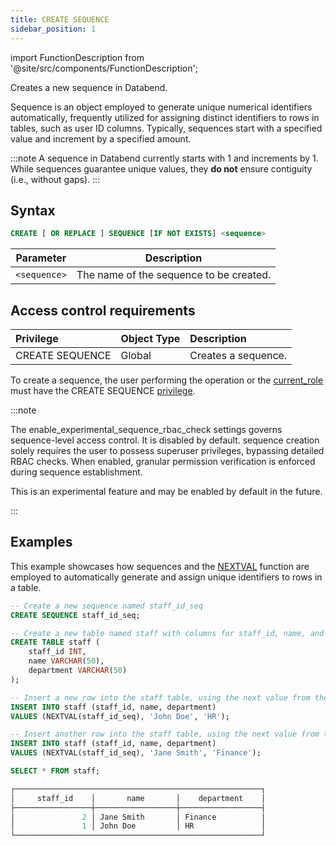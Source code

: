```yaml
---
title: CREATE SEQUENCE
sidebar_position: 1
---
```


import FunctionDescription from '@site/src/components/FunctionDescription';

<FunctionDescription description="Introduced or updated: v1.2.784"/>

Creates a new sequence in Databend.

Sequence is an object employed to generate unique numerical identifiers automatically, frequently utilized for assigning distinct identifiers to rows in tables, such as user ID columns. Typically, sequences start with a specified value and increment by a specified amount. 

:::note
A sequence in Databend currently starts with 1 and increments by 1. While sequences guarantee unique values, they **do not** ensure contiguity (i.e., without gaps).
:::

## Syntax

```sql
CREATE [ OR REPLACE ] SEQUENCE [IF NOT EXISTS] <sequence>
```

| Parameter    | Description                             |
|--------------|-----------------------------------------|
| `<sequence>` | The name of the sequence to be created. |

## Access control requirements

| Privilege       | Object Type | Description           |
|:----------------|:------------|:----------------------|
| CREATE SEQUENCE | Global      | Creates a sequence. |


To create a sequence, the user performing the operation or the [current_role](/guides/security/access-control/roles) must have the CREATE SEQUENCE [privilege](/guides/security/access-control/privileges).

:::note

The enable_experimental_sequence_rbac_check settings governs sequence-level access control. It is disabled by default.
sequence creation solely requires the user to possess superuser privileges, bypassing detailed RBAC checks.
When enabled, granular permission verification is enforced during sequence establishment.

This is an experimental feature and may be enabled by default in the future.

:::

## Examples

This example showcases how sequences and the [NEXTVAL](/sql/sql-functions/sequence-functions/nextval) function are employed to automatically generate and assign unique identifiers to rows in a table.

```sql
-- Create a new sequence named staff_id_seq
CREATE SEQUENCE staff_id_seq;

-- Create a new table named staff with columns for staff_id, name, and department
CREATE TABLE staff (
    staff_id INT,
    name VARCHAR(50),
    department VARCHAR(50)
);

-- Insert a new row into the staff table, using the next value from the staff_id_seq sequence for the staff_id column
INSERT INTO staff (staff_id, name, department)
VALUES (NEXTVAL(staff_id_seq), 'John Doe', 'HR');

-- Insert another row into the staff table, using the next value from the staff_id_seq sequence for the staff_id column
INSERT INTO staff (staff_id, name, department)
VALUES (NEXTVAL(staff_id_seq), 'Jane Smith', 'Finance');

SELECT * FROM staff;

┌───────────────────────────────────────────────────────┐
│     staff_id    │       name       │    department    │
├─────────────────┼──────────────────┼──────────────────┤
│               2 │ Jane Smith       │ Finance          │
│               1 │ John Doe         │ HR               │
└───────────────────────────────────────────────────────┘
```